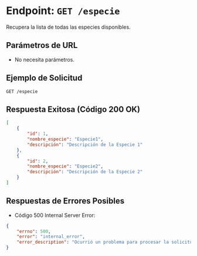 # Endpoint: `GET /especie`

Recupera la lista de todas las especies disponibles.

## Parámetros de URL
- No necesita parámetros.

## Ejemplo de Solicitud
```http
GET /especie
```

## Respuesta Exitosa (Código 200 OK)
```json
[
    {
        "id": 1,
        "nombre_especie": "Especie1",
        "descripción": "Descripción de la Especie 1"
    },
    {
        "id": 2,
        "nombre_especie": "Especie2",
        "descripción": "Descripción de la Especie 2"
    }
]
```

## Respuestas de Errores Posibles
- Código 500 Internal Server Error:
```json
{
    "errno": 500,
    "error": "internal_error",
    "error_description": "Ocurrió un problema para procesar la solicitud"
}
```
